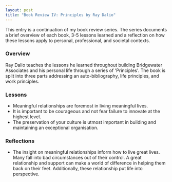 ```yaml
---
layout: post
title: "Book Review IV: Principles by Ray Dalio"
---
```


This entry is a continuation of my book review series. 
The series documents a brief overview of each book, 
3-5 lessons learned and a reflection on how these lessons apply to
personal, professional, and societal contexts.

### Overview
Ray Dalio teaches the lessons he learned throughout building Bridgewater Associates and his personal life through a series of 'Principles'.
The book is split into three parts addressing an auto-bibliography, life principles, and work principles.

### Lessons
* Meaningful relationships are foremost in living meaningful lives.
* It is important to be courageous and not fear failure to innovate at the highest level.
* The preservation of your culture is utmost important in building and maintaining an exceptional organisation.

### Reflections
* The insight on meaningful relationships inform how to live great lives. Many fall into bad circumstances out of their control.
A great relationship and support can make a world of difference in helping them back on their feet. Additionally, these relationship put life into perspective. 